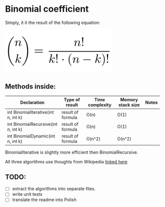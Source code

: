 # Binomial coefficient


Simply, it it the result of the following equation:

![Formula](binomial-coefficient-formula.png)
## Methods inside:
Declaration | Type of result | Time complexity | Memory stack size | Notes
------------|----------------|-----------------|-------------------|------
int BinomialIterative(int n, int k) | result of formula | O(n) | O(1) | 
int BinomialRecursive(int n, int k) | result of formula | O(n) | O(1) |
int BinomialDynamic(int n, int k) | result of formula | O(n^2) | O(n^2) |

BinomialIterative is slightly more efficient then BinomialRecursive.

All three algorithms use thoughts from Wikipedia [linked here](https://en.wikipedia.org/wiki/Binomial_coefficient#Binomial_coefficient_in_programming_languages)

## TODO:
- [ ] extract the algorithms into separate files.
- [ ] write unit tests
- [ ] translate the readme into Polish